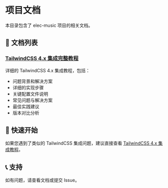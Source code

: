 # 项目文档

本目录包含了 elec-music 项目的相关文档。

## 📁 文档列表

### [TailwindCSS 4.x 集成完整教程](./TAILWIND_4X_INTEGRATION_GUIDE.md)
详细的 TailwindCSS 4.x 集成教程，包括：
- 问题背景和解决方案
- 详细的实现步骤
- 关键配置文件说明
- 常见问题与解决方案
- 最佳实践建议
- 版本对比分析

## 🚀 快速开始

如果您遇到了类似的 TailwindCSS 集成问题，建议直接查看 [TailwindCSS 4.x 集成教程](./TAILWIND_4X_INTEGRATION_GUIDE.md)。

## 📞 支持

如有问题，请查看文档或提交 Issue。 